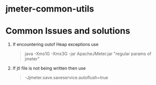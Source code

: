 # jmeter-common-utils



# Common Issues and solutions
1. If encountering outof Heap exceptions use
    > java -Xms1G -Xmx3G -jar ApacheJMeter.jar "regular params of jmeter"

2. If jtl file is not being written then use 
    > -Jjmeter.save.saveservice.autoflush=true

